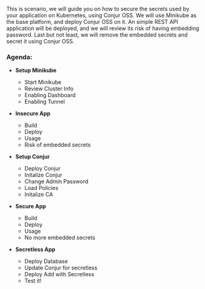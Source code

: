 This is scenario, we will guide you on how to secure the secrets used by your application on Kubernetes, using Conjur OSS.
We will use Minikube as the base platform, and deploy Conjur OSS on it.
An simple REST API application will be deployed, and we will review its risk of having embedding password.
Last but not least, we will remove the embedded secrets and secret it using Conjur OSS.

### Agenda:
- **Setup Minikube**
  - Start Minikube
  - Review Cluster Info
  - Enabling Dashboard
  - Enabling Tunnel  
  
- **Insecure App**
  - Build 
  - Deploy
  - Usage
  - Risk of embedded secrets

- **Setup Conjur**
  - Deploy Conjur
  - Initalize Conjur
  - Change Admin Password
  - Load Policies
  - Initalize CA

- **Secure App**
  - Build
  - Deploy
  - Usage
  - No more embedded secrets

- **Secretless App**
  - Deploy Database
  - Update Conjur for secretless
  - Deploy Add with Secretless
  - Test it!
